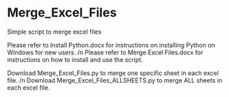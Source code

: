 # Merge_Excel_Files
Simple script to merge excel files

Please refer to Install Python.docx for instructions on installing Python on Windows for new users.
/n
Please refer to Merge Excel Files.docx for instructions on how to install and use the script.

Download Merge_Excel_Files.py to merge one specific sheet in each excel file.
/n
Download Merge_Excel_Files_ALLSHEETS.py to merge ALL sheets in each excel file.
